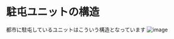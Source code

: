 # 駐屯ユニットの構造

都市に駐屯しているユニットはこういう構造となっています
![image](https://github.com/fluffySheepInX/WPF_Successor_001_to_Vahren/blob/master003/Unit.JPG)

